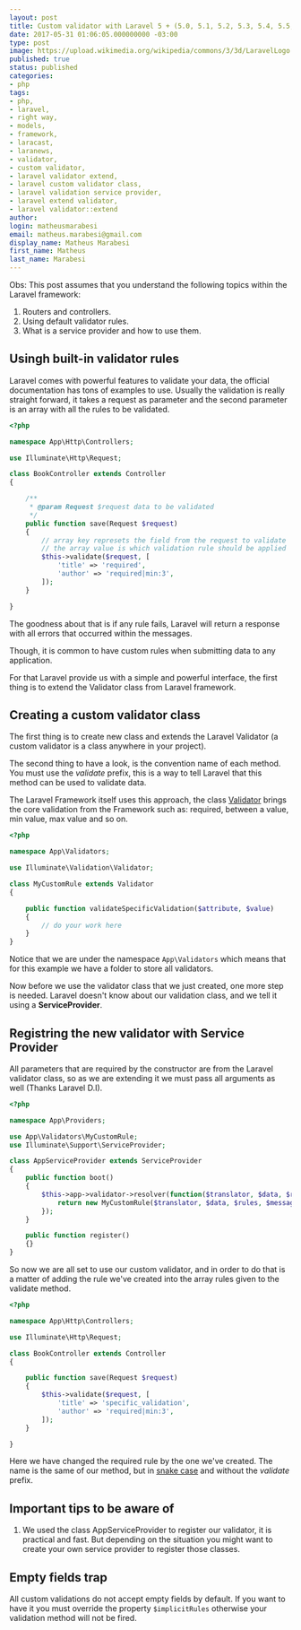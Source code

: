 ```yaml
---
layout: post
title: Custom validator with Laravel 5 + (5.0, 5.1, 5.2, 5.3, 5.4, 5.5, 5.6, 5.7, 5.8)
date: 2017-05-31 01:06:05.000000000 -03:00
type: post
image: https://upload.wikimedia.org/wikipedia/commons/3/3d/LaravelLogo.png
published: true
status: published
categories:
- php
tags:
- php,
- laravel,
- right way,
- models,
- framework,
- laracast,
- laranews,
- validator,
- custom validator,
- laravel validator extend,
- laravel custom validator class,
- laravel validation service provider,
- laravel extend validator,
- laravel validator::extend
author:
login: matheusmarabesi
email: matheus.marabesi@gmail.com
display_name: Matheus Marabesi
first_name: Matheus
last_name: Marabesi
---
```


Obs: This post assumes that you understand the following topics within the
Laravel framework:

1. Routers and controllers.
2. Using default validator rules.
3. What is a service provider and how to use them.

## Usingh built-in validator rules

Laravel comes with powerful features to validate your data, the official documentation has tons of examples to use. Usually the validation is really straight forward, it takes a request as parameter and the second parameter is an array with all the rules to be validated.

```php
<?php

namespace App\Http\Controllers;

use Illuminate\Http\Request;

class BookController extends Controller
{

    /**
     * @param Request $request data to be validated
     */
    public function save(Request $request)
    {
        // array key represets the field from the request to validate
        // the array value is which validation rule should be applied
        $this->validate($request, [
            'title' => 'required',
            'author' => 'required|min:3',
        ]);
    }

}
```

The goodness about that is if any rule fails, Laravel will return a response with all errors that occurred within the messages.

Though, it is common to have custom rules when submitting data to any application.

For that Laravel provide us with a simple and powerful interface, the first thing is to extend the Validator class from Laravel framework.

## Creating a custom validator class

The first thing is to create new class and extends the Laravel Validator
(a custom validator is a class anywhere in your project).

The second thing to have a look, is the convention name of each method. You must use the *validate* prefix, this is a way to tell Laravel that this method can be used to validate data.

The Laravel Framework itself uses this approach, the class [Validator](https://laravel.com/api/5.2/Illuminate/Validation/Validator.html) brings the core validation from the Framework such as: required, between a value, min value, max value and so on.

```php
<?php

namespace App\Validators;

use Illuminate\Validation\Validator;

class MyCustomRule extends Validator
{

    public function validateSpecificValidation($attribute, $value)
    {
        // do your work here
    }
}
```

Notice that we are under the namespace `App\Validators` which means that for this example we have a folder to store all validators.

Now before we use the validator class that we just created, one more step is needed. Laravel doesn't know about our validation class, and we tell it using a **ServiceProvider**.

## Registring the new validator with Service Provider

All parameters that are required by the constructor are from the Laravel validator class, so as we are
extending it we must pass all arguments as well (Thanks Laravel D.I).

```php
<?php

namespace App\Providers;

use App\Validators\MyCustomRule;
use Illuminate\Support\ServiceProvider;

class AppServiceProvider extends ServiceProvider
{
    public function boot()
    {
        $this->app->validator->resolver(function($translator, $data, $rules, $messages) {
            return new MyCustomRule($translator, $data, $rules, $messages);
        });
    }

    public function register()
    {}
}
```

So now we are all set to use our custom validator, and in order to do that is
a matter of adding the rule we've created into the array rules given to the
validate method.

```php
<?php

namespace App\Http\Controllers;

use Illuminate\Http\Request;

class BookController extends Controller
{

    public function save(Request $request)
    {
        $this->validate($request, [
            'title' => 'specific_validation',
            'author' => 'required|min:3',
        ]);
    }

}
```

Here we have changed the required rule by the one we've created. The name is the same of our method, but in [snake case](https://en.wikipedia.org/wiki/Snake_case) and without the *validate* prefix.

## Important tips to be aware of

1. We used the class AppServiceProvider to register our validator, it is practical and fast. But depending on the situation you might want to create your own service provider to register those classes.


## Empty fields trap

All custom validations do not accept empty fields by default. If you want to have it you must override the property `$implicitRules` otherwise your validation method will not be fired.

